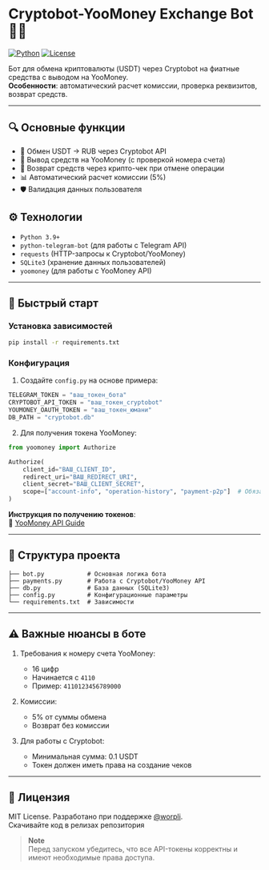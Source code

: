 
# Cryptobot-YooMoney Exchange Bot 🤖💸

[![Python](https://img.shields.io/badge/Python-3.9%2B-blue)](https://www.python.org/)
[![License](https://img.shields.io/badge/License-MIT-green)](LICENSE)

Бот для обмена криптовалюты (USDT) через Cryptobot на фиатные средства с выводом на YooMoney.  
**Особенности**: автоматический расчет комиссии, проверка реквизитов, возврат средств.

---

## 🔍 Основные функции
- 💱 Обмен USDT → RUB через Cryptobot API
- 🏦 Вывод средств на YooMoney (с проверкой номера счета)
- 🔄 Возврат средств через крипто-чек при отмене операции
- 📊 Автоматический расчет комиссии (5%)
- 🛡 Валидация данных пользователя

## ⚙️ Технологии
- `Python 3.9+`
- `python-telegram-bot` (для работы с Telegram API)
- `requests` (HTTP-запросы к Cryptobot/YooMoney)
- `SQLite3` (хранение данных пользователей)
- `yoomoney` (для работы с YooMoney API)

---

## 🚀 Быстрый старт

### Установка зависимостей
```bash
pip install -r requirements.txt
```

### Конфигурация
1. Создайте `config.py` на основе примера:
```python
TELEGRAM_TOKEN = "ваш_токен_бота"
CRYPTOBOT_API_TOKEN = "ваш_токен_cryptobot"
YOUMONEY_OAUTH_TOKEN = "ваш_токен_юмани"
DB_PATH = "cryptobot.db"
```

2. Для получения токена YooMoney:
```python
from yoomoney import Authorize

Authorize(
    client_id="ВАШ_CLIENT_ID",
    redirect_uri="ВАШ_REDIRECT_URI",
    client_secret="ВАШ_CLIENT_SECRET",
    scope=["account-info", "operation-history", "payment-p2p"]  # Обязательный scope для P2P
)
```
**Инструкция по получению токенов**:  
📌 [YooMoney API Guide](https://github.com/Sany0965/YooMoney-)

---

## 🧩 Структура проекта
```
├── bot.py            # Основная логика бота
├── payments.py       # Работа с Cryptobot/YooMoney API
├── db.py             # База данных (SQLite3)
├── config.py         # Конфигурационные параметры
└── requirements.txt  # Зависимости
```

---

## ⚠️ Важные нюансы в боте
1. Требования к номеру счета YooMoney:
   - 16 цифр
   - Начинается с `4110`
   - Пример: `4110123456789000`

2. Комиссии:
   - 5% от суммы обмена
   - Возврат без комиссии

3. Для работы с Cryptobot:
   - Минимальная сумма: 0.1 USDT
   - Токен должен иметь права на создание чеков

---

## 📄 Лицензия
MIT License. Разработано при поддержке [@worpli](https://t.me/worpli).  
Скачивайте код в релизах репозитория

> **Note**  
> Перед запуском убедитесь, что все API-токены корректны и имеют необходимые права доступа.
```

